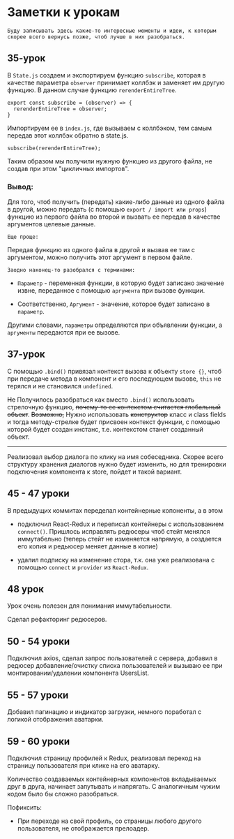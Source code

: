 # Заметки к урокам

`Буду записывать здесь какие-то интересные моменты и идеи, к которым скорее всего вернусь позже, чтоб лучше в них разобраться.`

## 35-урок

В `State.js` создаем и экспортируем функцию `subscribe`, которая в качестве параметра `observer` принимает коллбэк и заменяет им другую функцию. В данном случае функцию `rerenderEntireTree`. 
```
export const subscribe = (observer) => {
  rerenderEntireTree = observer;
}
```
Импортируем ее в `index.js`, где вызываем с коллбэком, тем самым передав этот коллбэк обратно в state.js.
```
subscribe(rerenderEntireTree);
```
Таким образом мы получили нужную функцию из другого файла, не создав при этом "цикличных импортов".

### Вывод:
Для того, чтоб получить (передать) какие-либо данные из одного файла в другой, можно передать (с помощью `export / import или props`) функцию из первого файла во второй и вызвать ее передав в качестве аргументов целевые данные.

`Еще проще:`

Передав функцию из одного файла в другой и вызвав ее там с аргументом, можно получить этот аргумент в первом файле.

`Заодно наконец-то разобрался с терминами:`
 + `Параметр` - переменная функции, в которую будет записано значение извне, переданное с помощью `аргумента` при вызове функции.

 + Соответственно, `Аргумент` - значение, которое будет записано в `параметр`.
 
 Другими словами, `параметры` определяются при объявлении функции, а `аргументы` передаются при ее вызове. 



## 37-урок

С помощью `.bind()` привязал контекст вызова к объекту `store {}`, чтоб при передаче метода в компонент и его последующем вызове, `this` не терялся и не становился `undefined`.


~~Не~~ Получилось разобраться как вместо `.bind()` использовать стрелочную функцию, ~~почему-то ее контекстом считается глобальный объект~~. ~~Возможно,~~ Нужно использовать ~~конструктор~~ класс и class fields и тогда методу-стрелке будет присвоен контекст функции, с помощью которой будет создан инстанс, т.е. контекстом станет созданный объект.

<hr>
Реализовал выбор диалога по клику на имя собеседника. Скорее всего структуру хранения диалогов нужно будет изменить, но для тренировки подключения компонента к store, пойдет и такой вариант.


## 45 - 47 уроки

В предыдущих коммитах переделал контейнерные копоненты, а в этом
+ подключил React-Redux и переписал контейнеры с использованием `connect()`. Пришлось исправлять редюсеры чтоб стейт менялся иммутабельно (теперь стейт не изменяется напрямую, а создается его копия и редьюсер меняет данные в копие)

+ удалил подписку на изменение стора, т.к. она уже реализована с помощью `connect` и `provider` из `React-Redux`.

## 48 урок

Урок очень полезен для понимания иммутабельности.

Сделал рефакторинг редюсеров.

## 50 - 54 уроки

Подключил axios, сделал запрос пользователей с сервера, добавил в редюсер добавление/очистку списка пользователей и вызываю ее при монтировании/удалении компонента UsersList.


## 55 - 57 уроки

Добавил пагинацию и индикатор загрузки, немного поработал с логикой отображения аватарки.

## 59 - 60 уроки

Подключил страницу профилей к Redux, реализовал переход на страницу пользователя при клике на его аватарку.

Количество создаваемых контейнерных компонентов вкладываемых друг в друга, начинает запутывать и напрягать. С аналогичным чужим кодом было бы сложно разобраться.

Пофиксить:
+ При переходе на свой профиль, со страницы любого другого пользователя, не отображается прелоадер.
